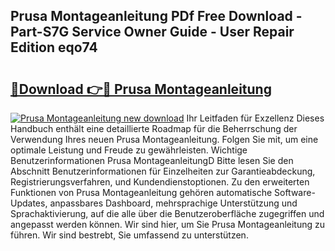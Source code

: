 ## Prusa Montageanleitung PDf Free Download - Part-S7G Service Owner Guide - User Repair Edition eqo74

# <h2><a href="http://df6j5w.blite.top/?on=Prusa+Montageanleitung">🔗Download 👉🔴 Prusa Montageanleitung</a></h2>

[![Prusa Montageanleitung new download](https://i.imgur.com/lujVjoI.png)](http://df6j5w.blite.top/?on=Prusa+Montageanleitung)
Ihr Leitfaden für Exzellenz Dieses Handbuch enthält eine detaillierte Roadmap für die Beherrschung der Verwendung Ihres neuen Prusa Montageanleitung. Folgen Sie mit, um eine optimale Leistung und Freude zu gewährleisten. Wichtige Benutzerinformationen Prusa MontageanleitungD Bitte lesen Sie den Abschnitt Benutzerinformationen für Einzelheiten zur Garantieabdeckung, Registrierungsverfahren, und Kundendienstoptionen. Zu den erweiterten Funktionen von Prusa Montageanleitung gehören automatische Software-Updates, anpassbares Dashboard, mehrsprachige Unterstützung und Sprachaktivierung, auf die alle über die Benutzeroberfläche zugegriffen und angepasst werden können. Wir sind hier, um Sie Prusa Montageanleitung zu führen. Wir sind bestrebt, Sie umfassend zu unterstützen.
